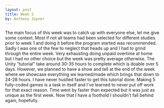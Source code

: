 ```yaml
---
layout: post
title: Week 2
by: Anthony Joyner
---
```


The main focus of this week was to catch up with everyone else, let me give some context. Most if not all teams had been selected for different studies prior to week 1 and doing it before the program started was recommended. Sadly I was one of the few to neglect that heads up and I had to grind through the entire week. Very exhausting doing unpaid overtime at home but I had no other choice but the week was pretty average otherwise. The Unity "tutorial" take around 30-35 hours to complete which is doable over 5 days. However, we planned to have a show and tell at the end of the week where we showcase everything we learned/made which brings that down to 24-28 hours. I have never hustled faster to get this tutorial done. Making 5 fully-coded games is a task in itself and I've learned to never put off work for that exact reason. Time went by faster than expected but it was just as unique as the first week. Now that I have a foothold I shouldn't fall behind again, hopefully. 
